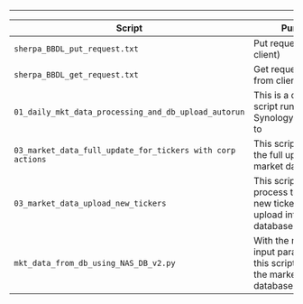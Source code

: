 ---

| Script                                                     | Purpose                                                                                                  |
| ---------------------------------------------------------- | -------------------------------------------------------------------------------------------------------- |
| `sherpa_BBDL_put_request.txt`                              | Put request (copy to client)                                                                             |
| `sherpa_BBDL_get_request.txt`                              | Get request (extract from client)                                                                        |
| `01_daily_mkt_data_processing_and_db_upload_autorun`       | This is a daily BAU script runs using Synology scheduler to                                              |
| `03_market_data_full_update_for_tickers with corp actions` | This script used to do the full update the market data for                                               |
| `03_market_data_upload_new_tickers`                        | This script used to process the data of new tickers and upload into the database.                        |
| `mkt_data_from_db_using_NAS_DB_v2.py`                      | With the market data input parameters, this script will extract the market data from database(cloud/NAS) |

